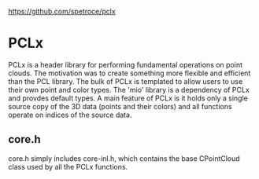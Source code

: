 https://github.com/spetroce/pclx

# PCLx
PCLx is a header library for performing fundamental operations on point clouds. The motivation was to create something more flexible and efficient than the PCL library. The bulk of PCLx is templated to allow users to use their own point and color types. The 'mio' library is a dependency of PCLx and provdes default types. A main feature of PCLx is it holds only a single source copy of the 3D data (points and their colors) and all functions operate on indices of the source data. 

## core.h
core.h simply includes core-inl.h, which contains the base CPointCloud class used by all the PCLx functions.

